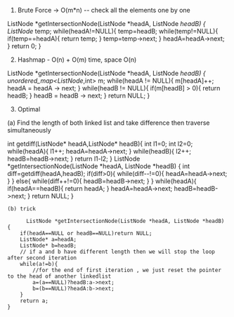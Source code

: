 1. Brute Force -> O(m*n) -- check all the elements one by one

ListNode *getIntersectionNode(ListNode *headA, ListNode *headB) {
        ListNode* temp;
        while(headA!=NULL){
            temp=headB;
            while(temp!=NULL){
                if(temp==headA){
                    return temp;
                }
                temp=temp->next;
            }
            headA=headA->next;
        }
        return 0;
    }
    
2. Hashmap - O(n) + O(m) time, space O(n)

ListNode *getIntersectionNode(ListNode *headA, ListNode *headB) {
        unordered_map<ListNode*,int> m;
		while(headA != NULL){
			m[headA]++;
			headA = headA -> next;
		}
		while(headB != NULL){
			if(m[headB] > 0){
				return headB;
			}
			headB = headB -> next;
		}
		return NULL;
    }
    
 3. Optimal
  
 (a) Find the length of both linked list and take difference then traverse simultaneously
  
   int getdiff(ListNode* headA,ListNode* headB){
        int l1=0;
        int l2=0;
        while(headA){
            l1++;
            headA=headA->next;
        }
        while(headB){
            l2++;
            headB=headB->next;
        }
        return l1-l2;
    }
    ListNode *getIntersectionNode(ListNode *headA, ListNode *headB) {
        int diff=getdiff(headA,headB);
        if(diff>0){
            while(diff--!=0){
                headA=headA->next;
            }
        }
        else{
            while(diff++!=0){
                headB=headB->next;
            }
        }
        while(headA){
            if(headA==headB){
                return headA;
            }
            headA=headA->next;
            headB=headB->next;
        }
        return NULL;
    }
  
  
    (b) trick
    
          ListNode *getIntersectionNode(ListNode *headA, ListNode *headB) {
        if(headA==NULL or headB==NULL)return NULL;
        ListNode* a=headA;
        ListNode* b=headB;
        // if a and b have different length then we will stop the loop after second iteration
        while(a!=b){
            //for the end of first iteration , we just reset the pointer to the head of another linkedlist
            a=(a==NULL)?headB:a->next;
            b=(b==NULL)?headA:b->next;
        }
        return a;
    }
        
